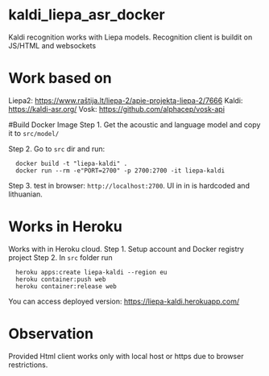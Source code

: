 # kaldi_liepa_asr_docker
Kaldi recognition works with Liepa models. Recognition client is buildit on JS/HTML and websockets

# Work based on 

Liepa2: https://www.raštija.lt/liepa-2/apie-projektą-liepa-2/7666
Kaldi: https://kaldi-asr.org/
Vosk: https://github.com/alphacep/vosk-api

#Build Docker Image
Step 1. Get the acoustic and language model and copy it to ```src/model/```

Step 2. Go to ```src``` dir and run:
```
  docker build -t "liepa-kaldi" .
  docker run --rm -e"PORT=2700" -p 2700:2700 -it liepa-kaldi
```

Step 3. test in browser: ```http://localhost:2700```. UI in in is hardcoded and lithuanian.

# Works in Heroku 
Works with in Heroku cloud.
Step 1. Setup account and Docker registry project
Step 2. In ```src``` folder run
```
  heroku apps:create liepa-kaldi --region eu
  heroku container:push web
  heroku container:release web 
```
You can access deployed version: https://liepa-kaldi.herokuapp.com/

# Observation
Provided Html client works only with local host or https due to browser restrictions.
